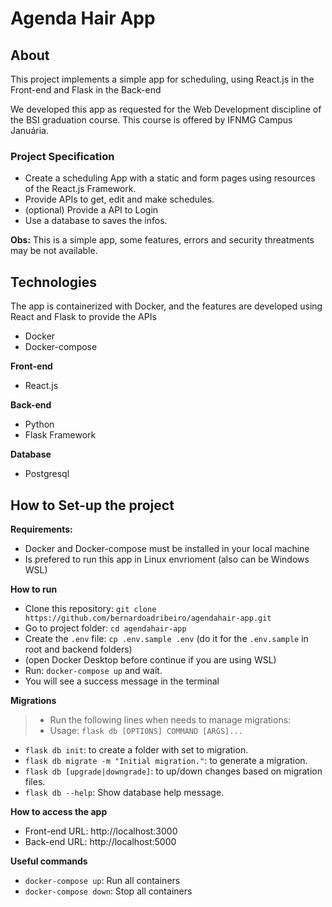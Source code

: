 # Agenda Hair App


## About
This project implements a simple app for scheduling, using React.js in the Front-end and Flask in the Back-end

We developed this app as requested for the Web Development discipline of the BSI graduation course.
This course is offered by IFNMG Campus Januária.

### Project Specification
- Create a scheduling App with a static and form pages using resources of the React.js Framework.
- Provide APIs to get, edit and make schedules.
- (optional) Provide a API to Login
- Use a database to saves the infos.

**Obs:** This is a simple app, some features, errors and security threatments may be not available.


## Technologies

The app is containerized with Docker, and the features are developed using React and Flask to provide the APIs

- Docker
- Docker-compose

**Front-end**
- React.js

**Back-end**
- Python
- Flask Framework 

**Database**
- Postgresql


## How to Set-up the project

**Requirements:**
- Docker and Docker-compose must be installed in your local machine
- Is prefered to run this app in Linux envrioment (also can be Windows WSL)

**How to run**
- Clone this repository: `git clone https://github.com/bernardoadribeiro/agendahair-app.git`
- Go to project folder: `cd agendahair-app`
- Create the `.env` file: `cp .env.sample .env` (do it for the `.env.sample` in root and backend folders)
- (open Docker Desktop before continue if you are using WSL)
- Run: `docker-compose up` and wait.
- You will see a success message in the terminal

**Migrations**
> - Run the following lines when needs to manage migrations:
> - Usage: `flask db [OPTIONS] COMMAND [ARGS]...`
- `flask db init`: to create a folder with set to migration.
- `flask db migrate -m "Initial migration."`: to generate a migration.
- `flask db [upgrade|downgrade]`: to up/down changes based on migration files.
- `flask db --help`: Show database help message.

**How to access the app**
- Front-end URL: http://localhost:3000
- Back-end URL: http://localhost:5000

**Useful commands**
- `docker-compose up`: Run all containers
- `docker-compose down`: Stop all containers
